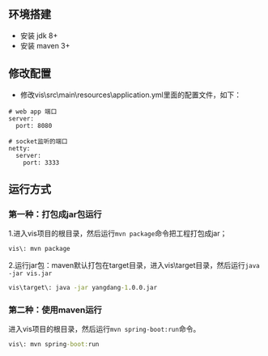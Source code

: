 
## 环境搭建
* 安装 jdk 8+
* 安装 maven 3+

## 修改配置
* 修改vis\src\main\resources\application.yml里面的配置文件，如下：
```
# web app 端口
server:
  port: 8080

# socket监听的端口
netty:
  server:
    port: 3333
```

## 运行方式
### 第一种：打包成jar包运行
1.进入vis项目的根目录，然后运行`mvn package`命令把工程打包成jar；
```cmd
vis\: mvn package
```
2.运行jar包：maven默认打包在target目录，进入vis\target目录，然后运行`java -jar vis.jar`
```cmd
vis\target\: java -jar yangdang-1.0.0.jar
```

### 第二种：使用maven运行
进入vis项目的根目录，然后运行`mvn spring-boot:run`命令。
```cmd
vis\: mvn spring-boot:run
```

